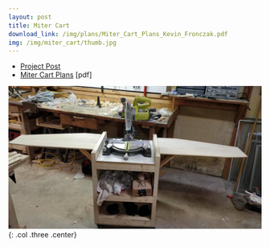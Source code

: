 ```yaml
---
layout: post
title: Miter Cart
download_link: /img/plans/Miter_Cart_Plans_Kevin_Fronczak.pdf
img: /img/miter_cart/thumb.jpg
---
```


- [Project Post](/shopbuilds/mobile_miter_cart)
- [Miter Cart Plans](/img/plans/Miter_Cart_Plans_Kevin_Fronczak.pdf) [pdf]

![Miter cart](/img/miter_cart/miter_cart.jpg){: .col .three .center}
